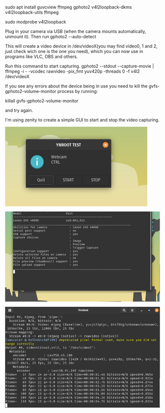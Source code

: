 sudo apt install guvcview ffmpeg gphoto2 v4l2loopback-dkms v4l2loopback-utils ffmpeg

sudo modprobe v4l2loopback

Plug in your camera via USB (when the camera mounts automatically, unmount it). Then run
gphoto2 --auto-detect  

This will create a video device in /dev/videoX(you may find video0, 1 and 2, just check wich one is the one you need), which you can now use in programs like VLC, OBS and others.

Run this command to start capturing.
gphoto2 --stdout --capture-movie | ffmpeg -i - -vcodec rawvideo -pix_fmt yuv420p -threads 0 -f v4l2 /dev/videoX

If you see any errors about the device being in use you need to kill the gvfs-gphoto2-volume-monitor process by running:

killall gvfs-gphoto2-volume-monitor

and try again.

I'm using zenity to create a simple GUI to start and stop the video capturing.

![alt text](/screenShot.png)


![alt text](/screen1.png)


![alt text](/screen2.png)


